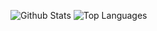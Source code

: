 ![Github Stats](https://github-readme-stats.vercel.app/api?username=Elijah629&count_private=true&show_icons=true&title_color=c9d1d9&text_color=c9d1d9&icon_color=FFFFFF&hide_border=true&bg_color=0d1117&locale=en&include_all_commits=true)
![Top Languages](https://github-readme-stats.vercel.app/api/top-langs?username=Elijah629&langs_count=10)
